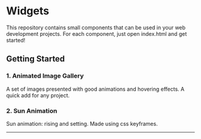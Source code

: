 # Widgets

This repository contains small components that can be used in your web development projects.
For each component, just open index.html and get started!

## Getting Started

### 1. Animated Image Gallery
A set of images presented with good animations and hovering effects. A quick add for any project.

### 2. Sun Animation
Sun animation: rising and setting. Made using css keyframes.

--- 
